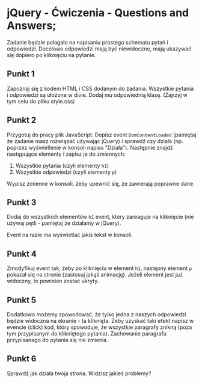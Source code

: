 # jQuery - Ćwiczenia - Questions and Answers;

Zadanie będzie polagało na napisaniu prostego schematu pytań i odpowiedzi. Docelowo odpowiedzi mają być niewidoczne, mają ukazywać się dopiero po kliknięciu na pytanie.

## Punkt 1
Zapoznaj się z kodem HTML i CSS dodanym do zadania. Wszystkie pytania i odpowiedzi są ułożone w divie. Dodaj mu odpowiednią klasę. (Zajrzyj w tym celu do pliku style.css)

## Punkt 2
Przygotuj do pracy plik JavaScript. Dopisz event ```DomContentLoaded``` (pamiętaj że zadanie masz rozwiązać używając jQuery) i sprawdź czy działa (np. poprzez wyświetlenie w konsoli napisu "Działa").
Następnie znajdź następujące elementy i zapisz je do zmiennych:

1. Wszystkie pytania (czyli elementy ```h1```)
2. Wszystkie odpowiedzi (czyli elementy ```p```)

Wypisz zmienne w konsoli, żeby upewnić się, że zawierają poprawne dane.

## Punkt 3
Dodaj do wszystkich elementów ```h1``` event, który zareaguje na kliknięcie (nie używaj pętli - pamiętaj że działamy w jQuery).

Event na razie ma wyświetlać jakiś tekst w konsoli.

## Punkt 4
Zmodyfikuj event tak, żeby po kliknięciu w element ```h1```, następny element ```p``` pokazał się na stronie (zastosuj jakąś animację). Jeżeli element jest już widoczny, to powinien zostać ukryty.

## Punkt 5
Dodatkowo możemy spowodować, że tylko jedna z naszych odpowiedzi będzie widoczna na ekranie - ta kliknięta.
Żeby uzyskać taki efekt napisz w evencie (click) kod, który spowoduje, że wszystkie paragrafy znikną (poza tym przypisanym do klikniętego pytania). Zachowanie paragrafu przypisanego do pytania się nie zmienia.

## Punkt 6
Sprawdź jak działa twoja strona. Widzisz jakieś problemy?
